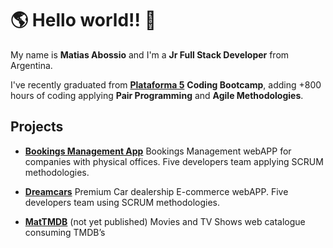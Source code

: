# 🌎 Hello world!! 👋

My name is **Matias Abossio** and I'm a **Jr Full Stack Developer** from Argentina.

I've recently graduated from [**Plataforma 5**](https://www.plataforma5.la/) **Coding Bootcamp**, adding +800 hours of coding applying **Pair Programming** and **Agile Methodologies**.

## Projects

- [**Bookings Management App**](https://github.com/Agrossio/bookings)
  Bookings Management webAPP for companies with physical offices. Five developers team applying SCRUM methodologies.

- [**Dreamcars**](https://github.com/Agrossio/dreamcars)
  Premium Car dealership E-commerce webAPP. Five developers team using SCRUM methodologies.

- [**MatTMDB**](https://github.com/Agrossio/MatTMDB) (not yet published)
  Movies and TV Shows web catalogue consuming TMDB’s

<!--
**Agrossio/Agrossio** is a ✨ _special_ ✨ repository because its `README.md` (this file) appears on your GitHub profile.

Here are some ideas to get you started:

- 🔭 I’m currently working on ...
- 🌱 I’m currently learning ...
- 👯 I’m looking to collaborate on ...
- 🤔 I’m looking for help with ...
- 💬 Ask me about ...
- 📫 How to reach me: ...
- 😄 Pronouns: ...
- ⚡ Fun fact: ...
-->
